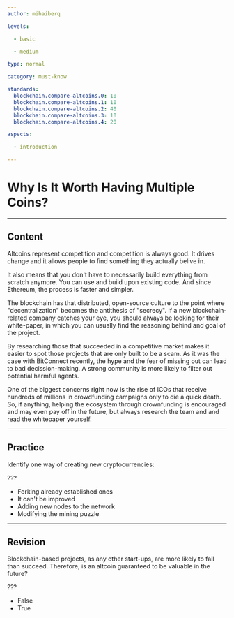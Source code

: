 ```yaml
---
author: mihaiberq

levels:

  - basic

  - medium

type: normal

category: must-know

standards:
  blockchain.compare-altcoins.0: 10
  blockchain.compare-altcoins.1: 10
  blockchain.compare-altcoins.2: 40
  blockchain.compare-altcoins.3: 10
  blockchain.compare-altcoins.4: 20

aspects:

  - introduction

---
```

# Why Is It Worth Having Multiple Coins?

---
## Content

Altcoins represent competition and competition is always good. It drives change and it allows people to find something they actually belive in.

It also means that you don't have to necessarily build everything from scratch anymore. You can use and build upon existing code. And since Ethereum, the process is faster and simpler. 

The blockchain has that distributed, open-source culture to the point where "decentralization" becomes the antithesis of "secrecy". If a new blockchain-related company catches your eye, you should always be looking for their white-paper, in which you can usually find the reasoning behind and goal of the project.

By researching those that succeeded in a competitive market makes it easier to spot those projects that are only built to be a scam. As it was the case with BitConnect recently, the hype and the fear of missing out can lead to bad decission-making. A strong community is more likely to filter out potential harmful agents.

One of the biggest concerns right now is the rise of ICOs that receive hundreds of millions in crowdfunding campaigns only to die a quick death. So, if anything, helping the ecosystem through crownfunding is encouraged and may even pay off in the future, but always research the team and and read the whitepaper yourself. 

---
## Practice

Identify one way of creating new cryptocurrencies:

???

* Forking already established ones
* It can't be improved
* Adding new nodes to the network
* Modifying the mining puzzle

---
## Revision

Blockchain-based projects, as any other start-ups, are more likely to fail than succeed. Therefore, is an altcoin guaranteed to be valuable in the future? 

???

* False
* True

